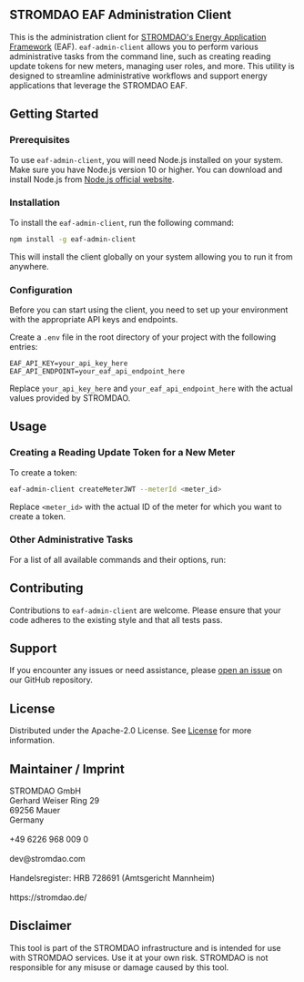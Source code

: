 ## STROMDAO EAF Administration Client

This is the administration client for [STROMDAO's Energy Application Framework](https://github.com/energychain/STROMDAO_EAFs) (EAF). `eaf-admin-client` allows you to perform various administrative tasks from the command line, such as creating reading update tokens for new meters, managing user roles, and more. This utility is designed to streamline administrative workflows and support energy applications that leverage the STROMDAO EAF.

## Getting Started

### Prerequisites

To use `eaf-admin-client`, you will need Node.js installed on your system. Make sure you have Node.js version 10 or higher. You can download and install Node.js from [Node.js official website](https://nodejs.org/).

### Installation

To install the `eaf-admin-client`, run the following command:

```sh
npm install -g eaf-admin-client
```

This will install the client globally on your system allowing you to run it from anywhere.

### Configuration

Before you can start using the client, you need to set up your environment with the appropriate API keys and endpoints.

Create a `.env` file in the root directory of your project with the following entries:

```plaintext
EAF_API_KEY=your_api_key_here EAF_API_ENDPOINT=your_eaf_api_endpoint_here
```

Replace `your_api_key_here` and `your_eaf_api_endpoint_here` with the actual values provided by STROMDAO.

## Usage

### Creating a Reading Update Token for a New Meter

To create a token:

```sh
eaf-admin-client createMeterJWT --meterId <meter_id>
```

Replace `<meter_id>` with the actual ID of the meter for which you want to create a token.

### Other Administrative Tasks

For a list of all available commands and their options, run:

## Contributing

Contributions to `eaf-admin-client` are welcome. Please ensure that your code adheres to the existing style and that all tests pass.

## Support

If you encounter any issues or need assistance, please [open an issue](https://github.com/energychain/STROMDAO_EAFs/issues) on our GitHub repository.

## License

Distributed under the Apache-2.0 License. See [License](./LICENSE) for more information.


## Maintainer / Imprint

<addr>
STROMDAO GmbH  <br/>
Gerhard Weiser Ring 29  <br/>
69256 Mauer  <br/>
Germany  <br/>
  <br/>
+49 6226 968 009 0  <br/>
  <br/>
dev@stromdao.com  <br/>
  <br/>
Handelsregister: HRB 728691 (Amtsgericht Mannheim)<br/>
  <br/>
https://stromdao.de/<br/>
</addr>


## Disclaimer

This tool is part of the STROMDAO infrastructure and is intended for use with STROMDAO services. Use it at your own risk. STROMDAO is not responsible for any misuse or damage caused by this tool.

